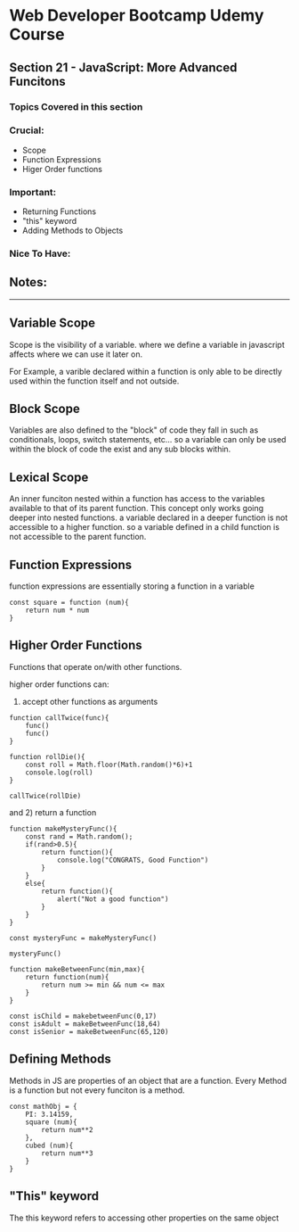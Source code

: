 # Web Developer Bootcamp Udemy Course

## Section 21 - JavaScript: More Advanced Funcitons

### Topics Covered in this section

### Crucial:
 - Scope
 - Function Expressions
 - Higer Order functions

### Important: 
 - Returning Functions
 - "this" keyword
 - Adding Methods to Objects
### Nice To Have:

## Notes:
- - -

## Variable Scope
Scope is the visibility of a variable. where we define a variable in javascript affects where we can use it later on.

For Example, a varible declared within a function is only able to be directly used within the function itself and not outside.


## Block Scope
Variables are also defined to the "block" of code they fall in such as conditionals, loops, switch statements, etc... so a variable can only be used within the block of code the exist and any sub blocks within.


## Lexical Scope
An inner funciton nested within a function has access to the variables available to that of its parent function.
This concept only works going deeper into nested functions. a variable declared in a deeper function is not accessible to a higher function. so a variable defined in a child function is not accessible to the parent function.


## Function Expressions
function expressions are essentially storing a function in a variable

```
const square = function (num){
    return num * num
}
```

## Higher Order Functions
Functions that operate on/with other functions.

higher order functions can:

1) accept other functions as arguments

```
function callTwice(func){
    func()
    func()
}

function rollDie(){
    const roll = Math.floor(Math.random()*6)+1
    console.log(roll)
}

callTwice(rollDie)
```

and 2) return a function

```
function makeMysteryFunc(){
    const rand = Math.random();
    if(rand>0.5){
        return function(){
            console.log("CONGRATS, Good Function")
        }
    }
    else{
        return function(){
            alert("Not a good function")
        }
    }
}

const mysteryFunc = makeMysteryFunc()

mysteryFunc()
```

```
function makeBetweenFunc(min,max){
    return function(num){
        return num >= min && num <= max
    }
}

const isChild = makebetweenFunc(0,17)
const isAdult = makeBetweenFunc(18,64)
const isSenior = makeBetweenFunc(65,120)
```


## Defining Methods
Methods in JS are properties of an object that are a function.
Every Method is a function but not every funciton is a method.

```
const mathObj = {
    PI: 3.14159,
    square (num){
        return num**2
    },
    cubed (num){
        return num**3
    }
}
```


## "This" keyword
The this keyword refers to accessing other properties on the same object




  